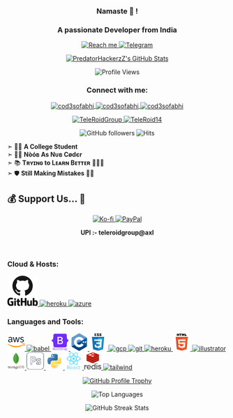 <h3 align="center">Namaste 🙏 !</h3>

<h3 align="center">A passionate Developer from India</h3>

<p align="center">
  <a href="https://github.com/PredatorHackerzZ">
    <img src="https://img.shields.io/badge/REACH-ME-@<COLOR>.svg" alt="Reach me">
  </a>
  <a href="https://tx.me/MrAbhi2k3">
    <img src="https://img.shields.io/badge/Pʀᴇᴅᴀᴛᴏʀ-30302f?style=flat&logo=telegram" alt="Telegram">
  </a>
</p>

<p align="center">
  <a href="https://github-readme-stats.vercel.app/api?username=PredatorHackerzZ&hide=prs&count_private=true&show_icons=true&theme=algolia">
    <img src="https://github-readme-stats.vercel.app/api?username=PredatorHackerzZ&hide=prs&count_private=true&show_icons=true&theme=algolia" alt="PredatorHackerzZ's GitHub Stats">
  </a>
</p>

<p align="center">
  <img src="https://komarev.com/ghpvc/?username=PredatorHackerzZ&label=Profile%20Views&color=0e75b6&style=flat" alt="Profile Views">
</p>

<h3 align="center">Connect with me:</h3>
<p align="center">
  <a href="https://twitter.com/cod3sofabhi" target="blank">
    <img align="center" src="https://seeklogo.com/images/T/twitter-x-logo-19D2657BAA-seeklogo.com.png?v=638258862870000000" alt="cod3sofabhi" height="50" width="60" />
  </a>
  <a href="https://instagram.com/cod3sofabhi" target="blank">
    <img align="center" src="https://cdn.iconscout.com/icon/free/png-256/free-instagram-1868978-1583142.png" alt="cod3sofabhi" height="50" width="60" />
  </a>
  <a href="https://telegram.me/HelpLessBoi" target="blank">
    <img align="center" src="https://encrypted-tbn0.gstatic.com/images?q=tbn:ANd9GcRTKAE2op_kK1kSFn6jgPEeBIE7phPDgknJVxavcNRAFw&s" alt="cod3sofabhi" height="50" width="60" />
  </a>
</p>

<p align="center">
  <a href="https://tx.me/TeleRoidGroup">
    <img src="https://img.shields.io/badge/TeleGram-@TeleRoidGroup-RED.svg" alt="TeleRoidGroup">
  </a>
  <a href="https://tx.me/TeleRoid14">
    <img src="https://img.shields.io/badge/TeleGram-@TeleRoid14-RED.svg" alt="TeleRoid14">
  </a>
</p>

<p align="center">
  <img src="https://img.shields.io/github/followers/PredatorHackerzZ?style=social" alt="GitHub followers">
  <img src="https://hits.seeyoufarm.com/api/count/incr/badge.svg?url=https://github.com/PredatorHackerzZ/" alt="Hits">
</p>

➣ 👨‍💼 <b>A College Student</b>  
➣ 👨‍💻 <b>Nòóв As Nᴜʙ Cødєr</b>  
➣ 📚 <b>Tʀʏɪɴɢ to Lᴇᴀʀɴ Bᴇᴛᴛᴇʀ</b> 🚶🏻‍♂️  
➣ 🛡 <b>Still Making Mistakes</b> 🤷‍♂️

## 💰 Support Us... 💎

<p align="center">
  <a href="https://ko-fi.com/Abhishekkumarin47">
    <img src="https://az743702.vo.msecnd.net/cdn/kofi3.png?v=0" alt="Ko-fi" height="50">
  </a>
  <a href="https://paypal.me/AbhishekKumarIN47">
    <img src="https://cdn.rawgit.com/twolfson/paypal-github-button/1.0.0/dist/button.svg" alt="PayPal" height="50">
  </a>
</p>

<p align="center">
  <b>
  UPI :- teleroidgroup@axl
</b>
</p>

<br/>

<h3 align="left">Cloud & Hosts:</h3>
<p align="left">
  <a href="https://github.com/" target="_blank">
    <img src="https://github.com/devicons/devicon/raw/master/icons/github/github-original-wordmark.svg" alt="github" width="70" height="70"/>
  </a>
  <a href="https://heroku.com" target="_blank">
    <img src="https://www.vectorlogo.zone/logos/heroku/heroku-icon.svg" alt="heroku" width="70" height="70"/>
  </a>
  <a href="https://aws.amazon.com/" target="_blank">
    <img src="https://github.com/PredatorHackerzZ/TG-FileStore/assets/77227205/dda25cba-2e1e-4ff2-930d-a08b29970e6c" alt="azure" width="70" height="70"/>
  </a>
</p>

<h3 align="left">Languages and Tools:</h3>
<p align="left">
  <a href="https://aws.amazon.com" target="_blank" rel="noreferrer">
    <img src="https://raw.githubusercontent.com/devicons/devicon/master/icons/amazonwebservices/amazonwebservices-original-wordmark.svg" alt="aws" width="40" height="40"/>
  </a>
  <a href="https://babeljs.io/" target="_blank" rel="noreferrer">
    <img src="https://www.vectorlogo.zone/logos/babeljs/babeljs-icon.svg" alt="babel" width="40" height="40"/>
  </a>
  <a href="https://getbootstrap.com" target="_blank" rel="noreferrer">
    <img src="https://raw.githubusercontent.com/devicons/devicon/master/icons/bootstrap/bootstrap-plain-wordmark.svg" alt="bootstrap" width="40" height="40"/>
  </a>
  <a href="https://www.w3schools.com/cpp/" target="_blank" rel="noreferrer">
    <img src="https://raw.githubusercontent.com/devicons/devicon/master/icons/cplusplus/cplusplus-original.svg" alt="cplusplus" width="40" height="40"/>
  </a>
  <a href="https://www.w3schools.com/css/" target="_blank" rel="noreferrer">
    <img src="https://raw.githubusercontent.com/devicons/devicon/master/icons/css3/css3-original-wordmark.svg" alt="css3" width="40" height="40"/>
  </a>
  <a href="https://cloud.google.com" target="_blank" rel="noreferrer">
    <img src="https://www.vectorlogo.zone/logos/google_cloud/google_cloud-icon.svg" alt="gcp" width="40" height="40"/>
  </a>
  <a href="https://git-scm.com/" target="_blank" rel="noreferrer">
    <img src="https://www.vectorlogo.zone/logos/git-scm/git-scm-icon.svg" alt="git" width="40" height="40"/>
  </a>
  <a href="https://heroku.com" target="_blank" rel="noreferrer">
    <img src="https://www.vectorlogo.zone/logos/heroku/heroku-icon.svg" alt="heroku" width="40" height="40"/>
  </a>
  <a href="https://www.w3.org/html/" target="_blank" rel="noreferrer">
    <img src="https://raw.githubusercontent.com/devicons/devicon/master/icons/html5/html5-original-wordmark.svg" alt="html5" width="40" height="40"/>
  </a>
  <a href="https://www.adobe.com/in/products/illustrator.html" target="_blank" rel="noreferrer">
    <img src="https://www.vectorlogo.zone/logos/adobe_illustrator/adobe_illustrator-icon.svg" alt="illustrator" width="40" height="40"/>
  </a>
  <a href="https://www.mongodb.com/" target="_blank" rel="noreferrer">
    <img src="https://raw.githubusercontent.com/devicons/devicon/master/icons/mongodb/mongodb-original-wordmark.svg" alt="mongodb" width="40" height="40"/>
  </a>
  <a href="https://www.photoshop.com/en" target="_blank" rel="noreferrer">
    <img src="https://raw.githubusercontent.com/devicons/devicon/master/icons/photoshop/photoshop-line.svg" alt="photoshop" width="40" height="40"/>
  </a>
  <a href="https://www.python.org" target="_blank" rel="noreferrer">
    <img src="https://raw.githubusercontent.com/devicons/devicon/master/icons/python/python-original.svg" alt="python" width="40" height="40"/>
  </a>
  <a href="https://reactjs.org/" target="_blank" rel="noreferrer">
    <img src="https://raw.githubusercontent.com/devicons/devicon/master/icons/react/react-original-wordmark.svg" alt="react" width="40" height="40"/>
  </a>
  <a href="https://redis.io" target="_blank" rel="noreferrer">
    <img src="https://raw.githubusercontent.com/devicons/devicon/master/icons/redis/redis-original-wordmark.svg" alt="redis" width="40" height="40"/>
  </a>
  <a href="https://tailwindcss.com/" target="_blank" rel="noreferrer">
    <img src="https://www.vectorlogo.zone/logos/tailwindcss/tailwindcss-icon.svg" alt="tailwind" width="40" height="40"/>
  </a>
</p>

<p align="center">
  <a href="https://github.com/ryo-ma/github-profile-trophy">
    <img src="https://github-profile-trophy.vercel.app/?username=predatorhackerzz" alt="GitHub Profile Trophy">
  </a>
</p>

<div align="center">
  <img src="https://github-readme-stats.vercel.app/api/top-langs/?username=PredatorHackerzZ&theme=github_dark&custom_title=ــــــــــــــــــہہـ٨ـہہـ٨ـﮩـــ&layout=compact&hide_border=false" alt="Top Languages">
</div>

<p align="center">
  <img src="https://github-readme-streak-stats.herokuapp.com/?user=predatorhackerzz&" alt="GitHub Streak Stats">
</p>
